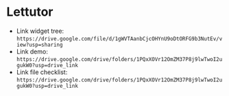 # Lettutor

* Link widget tree: `https://drive.google.com/file/d/1gWVTAanbCjcOHYnU9oDtORFG9b3NutEv/view?usp=sharing`
* Link demo: `https://drive.google.com/drive/folders/1PQxXOVr12OmZM37P8j9lwTwoI2ugukW0?usp=drive_link`
* Link file checklist: `https://drive.google.com/drive/folders/1PQxXOVr12OmZM37P8j9lwTwoI2ugukW0?usp=drive_link`